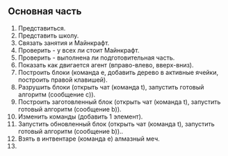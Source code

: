 ## Основная часть
1. Представиться.
2. Представить школу.
3. Связать занятия и Майнкрафт.
4. Проверить - у всех ли стоит Майнкрафт.
5. Проверить - выполнена ли подготовительная часть.
6. Показать как двигается агент (вправо-влево, вверх-вниз).
7. Построить блоки (команда e, добавить дерево в активные ячейки, построить правой клавишей).
8. Разрушить блоки (открыть чат (команда t), запустить готовый алгоритм (сообщение c)).
9. Построить заготовленный блок (открыть чат (команда t), запустить готовый алгоритм (сообщение b)).
10. Изменить команды (добавить 1 элемент).
11. Запустить обновленный блок (открыть чат (команда t), запустить готовый алгоритм (сообщение b))..
12. Взять в интвентаре (команда e) алмазный меч.
13. 